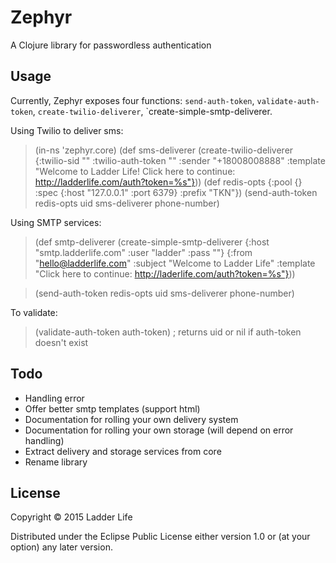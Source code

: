 # Zephyr

A Clojure library for passwordless authentication

## Usage

Currently, Zephyr exposes four functions: `send-auth-token`, `validate-auth-token`,
`create-twilio-deliverer`, `create-simple-smtp-deliverer.

Using Twilio to deliver sms:

> (in-ns 'zephyr.core)
> (def sms-deliverer
       (create-twilio-deliverer {:twilio-sid ""
                                 :twilio-auth-token ""
                                 :sender "+18008008888"
                                 :template "Welcome to Ladder Life! Click here to continue: http://ladderlife.com/auth?token=%s"}))
> (def redis-opts {:pool {}
                   :spec {:host "127.0.0.1" :port 6379}
                   :prefix "TKN"})
> (send-auth-token redis-opts uid sms-deliverer phone-number)

Using SMTP services:

> (def smtp-deliverer
       (create-simple-smtp-deliverer {:host "smtp.ladderlife.com"
                                      :user "ladder"
                                      :pass ""}
                                     {:from "hello@ladderlife.com"
                                      :subject "Welcome to Ladder Life"
                                      :template "Click here to continue: http://laderlife.com/auth?token=%s"}))

> (send-auth-token redis-opts uid sms-deliverer phone-number)

To validate:

> (validate-auth-token auth-token) ; returns uid or nil if auth-token doesn't exist

## Todo

- Handling error
- Offer better smtp templates (support html)
- Documentation for rolling your own delivery system
- Documentation for rolling your own storage (will depend on error handling)
- Extract delivery and storage services from core
- Rename library

## License

Copyright © 2015 Ladder Life

Distributed under the Eclipse Public License either version 1.0 or (at
your option) any later version.
